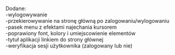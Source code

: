 Dodane:  
-wylogowywanie  
-przekierowywanie na stronę główną po zalogowaniu/wylogowaniu  
-pasek menu z efektami najechania kursorem  
-poprawiony font, kolory i umiejscowienie elementów  
-tytuł aplikacji linkiem do strony głównej  
-weryfikacja sesji użytkownika (zalogowany lub nie)  

